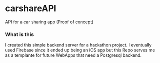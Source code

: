# carshareAPI
API for a car sharing app (Proof of concept)

### What is this
I created this simple backend server for a hackathon project. 
I eventually used Firebase since it ended up being an iOS app but this Repo serves me as a templante for future WebApps that need a Postgresql backend. 
